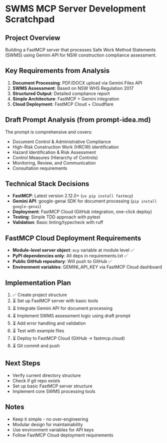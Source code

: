 # SWMS MCP Server Development Scratchpad

## Project Overview
Building a FastMCP server that processes Safe Work Method Statements (SWMS) using Gemini API for NSW construction compliance assessment.

## Key Requirements from Analysis
1. **Document Processing**: PDF/DOCX upload via Gemini Files API
2. **SWMS Assessment**: Based on NSW WHS Regulation 2017
3. **Structured Output**: Detailed compliance report
4. **Simple Architecture**: FastMCP + Gemini integration
5. **Cloud Deployment**: FastMCP Cloud + Cloudflare

## Draft Prompt Analysis (from prompt-idea.md)
The prompt is comprehensive and covers:
- Document Control & Administrative Compliance
- High-Risk Construction Work (HRCW) identification  
- Hazard Identification & Risk Assessment
- Control Measures (Hierarchy of Controls)
- Monitoring, Review, and Communication
- Consultation requirements

## Technical Stack Decisions
- **FastMCP**: Latest version 2.12.0+ (`uv pip install fastmcp`)
- **Gemini API**: google-genai SDK for document processing (`pip install google-genai`)
- **Deployment**: FastMCP Cloud (GitHub integration, one-click deploy)
- **Testing**: Simple TDD approach with pytest
- **Validation**: Basic linting/typecheck with ruff

## FastMCP Cloud Deployment Requirements
- **Module-level server object**: `mcp` variable at module level ✅
- **PyPI dependencies only**: All deps in requirements.txt ✅  
- **Public GitHub repository**: Will push to GitHub ✅
- **Environment variables**: GEMINI_API_KEY via FastMCP Cloud dashboard

## Implementation Plan
1. ✅ Create project structure
2. ⏳ Set up FastMCP server with basic tools
3. ⏳ Integrate Gemini API for document processing
4. ⏳ Implement SWMS assessment logic using draft prompt
5. ⏳ Add error handling and validation
6. ⏳ Test with example files
7. ⏳ Deploy to FastMCP Cloud (GitHub → fastmcp.cloud)
8. ⏳ Git commit and push

## Next Steps
- Verify current directory structure
- Check if git repo exists
- Set up basic FastMCP server structure
- Implement core SWMS processing tools

## Notes
- Keep it simple - no over-engineering
- Modular design for maintainability
- Use environment variables for API keys
- Follow FastMCP Cloud deployment requirements
